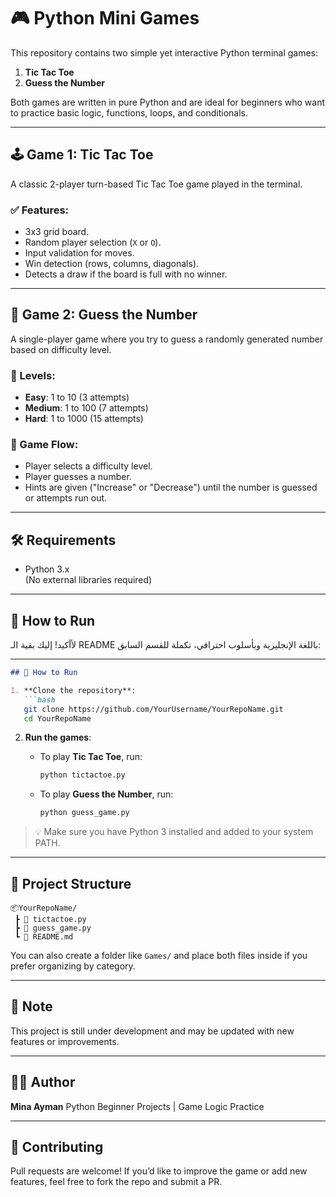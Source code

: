 # 🎮 Python Mini Games

This repository contains two simple yet interactive Python terminal games:

1. **Tic Tac Toe**
2. **Guess the Number**

Both games are written in pure Python and are ideal for beginners who want to practice basic logic, functions, loops, and conditionals.

---

## 🕹️ Game 1: Tic Tac Toe

A classic 2-player turn-based Tic Tac Toe game played in the terminal.

### ✅ Features:
- 3x3 grid board.
- Random player selection (`X` or `O`).
- Input validation for moves.
- Win detection (rows, columns, diagonals).
- Detects a draw if the board is full with no winner.

---

## 🔢 Game 2: Guess the Number

A single-player game where you try to guess a randomly generated number based on difficulty level.

### 🎯 Levels:
- **Easy**: 1 to 10 (3 attempts)
- **Medium**: 1 to 100 (7 attempts)
- **Hard**: 1 to 1000 (15 attempts)

### 🔁 Game Flow:
- Player selects a difficulty level.
- Player guesses a number.
- Hints are given ("Increase" or "Decrease") until the number is guessed or attempts run out.

---

## 🛠️ Requirements

- Python 3.x  
(No external libraries required)

---

## 🚀 How to Run
لأأكيد! إليك بقية الـ README باللغة الإنجليزية وبأسلوب احترافي، تكملة للقسم السابق:

---

````markdown
## 🚀 How to Run

1. **Clone the repository**:
   ```bash
   git clone https://github.com/YourUsername/YourRepoName.git
   cd YourRepoName
````

2. **Run the games**:

   * To play **Tic Tac Toe**, run:

     ```bash
     python tictactoe.py
     ```

   * To play **Guess the Number**, run:

     ```bash
     python guess_game.py
     ```

> 💡 Make sure you have Python 3 installed and added to your system PATH.

---

## 📁 Project Structure

```
📦YourRepoName/
 ┣ 📄 tictactoe.py
 ┣ 📄 guess_game.py
 ┗ 📄 README.md
```

You can also create a folder like `Games/` and place both files inside if you prefer organizing by category.

---

## 📌 Note

This project is still under development and may be updated with new features or improvements.

---

## 👨‍💻 Author

**Mina Ayman**
Python Beginner Projects | Game Logic Practice

---

## 🤝 Contributing

Pull requests are welcome! If you’d like to improve the game or add new features, feel free to fork the repo and submit a PR.




